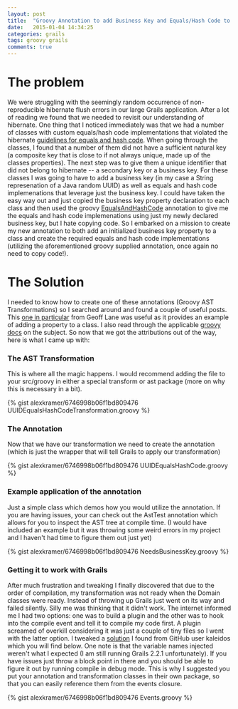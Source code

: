 ```yaml
---
layout: post
title:  "Groovy Annotation to add Business Key and Equals/Hash Code to Grails Domain Class"
date:   2015-01-04 14:34:25
categories: grails
tags: groovy grails
comments: true
---
```


# The problem
We were struggling with the seemingly random occurrence of non-reproducible hibernate flush errors in our large Grails application. After a lot of reading we found that we needed to revisit our understanding of hibernate. One thing that I noticed immediately was that we had a number of classes with custom equals/hash code implementations that violated the hibernate [guidelines for equals and hash code](https://developer.jboss.org/wiki/EqualsAndHashCode). When going through the classes, I found that a number of them did not have a sufficient natural key (a composite key that is close to if not always unique, made up of the classes properties). The next step was to give them a unique identifier that did not belong to hibernate -- a secondary key or a business key. For these classes I was going to have to add a business key (in my case a String represenation of a Java random UUID) as well as equals and hash code implemenations that leverage just the business key. I could have taken the easy way out and just copied the business key property declaration to each class and then used the groovy [EqualsAndHashCode](http://docs.groovy-lang.org/next/html/gapi/groovy/transform/EqualsAndHashCode.html) annotation to give me the equals and hash code implemenations using just my newly declared business key, but I hate copying code. So I embarked on a mission to create my new annotation to both add an initialized business key property to a class and create the required equals and hash code implementations (utilizing the aforementioned groovy supplied annotation, once again no need to copy code!).

# The Solution
I needed to know how to create one of these annotations (Groovy AST Transformations) so I searched around and found a couple of useful posts. This [one in particular](http://www.zorched.net/2011/11/09/using-groovy-ast-to-add-common-properties-to-grails-domain-classes/) from Geoff Lane was useful as it provides an example of adding a property to a class. I also read through the applicable [groovy docs](http://groovy-lang.org/metaprogramming.html#transforms-local) on the subject. So now that we got the attributions out of the way, here is what I came up with:

### The AST Transformation
This is where all the magic happens. I would recommend adding the file to your src/groovy in either a special transform or ast package (more on why this is necessary in a bit).

{% gist alexkramer/6746998b06f1bd809476 UUIDEqualsHashCodeTransformation.groovy %}

### The Annotation
Now that we have our transformation we need to create the annotation (which is just the wrapper that will tell Grails to apply our transformation)

{% gist alexkramer/6746998b06f1bd809476 UUIDEqualsHashCode.groovy %}

### Example application of the annotation

Just a simple class which demos how you would utilize the annotation. If you are having issues, your can check out the AstTest annotation which allows for you to inspect the AST tree at compile time. (I would have included an example but it was throwing some weird errors in my project and I haven't had time to figure them out just yet)

{% gist alexkramer/6746998b06f1bd809476 NeedsBusinessKey.groovy %}

### Getting it to work with Grails
After much frustration and tweaking I finally discovered that due to the order of compilation, my transformation was not ready when the Domain classes were ready. Instead of throwing up Grails just went on its way and failed silently. Silly me was thinking that it didn't work. The internet informed me I had two options: one was to build a plugin and the other was to hook into the compile event and tell it to compile my code first. A plugin screamed of overkill considering it was just a couple of tiny files so I went with the latter option. I tweaked a [solution](https://github.com/kaleidos/grails-postgresql-extensions/blob/grails-2.x/scripts/_Events.groovy) I found from GitHub user kaleidos which you will find below. One note is that the variable names injected weren't what I expected (I am still running Grails 2.2.1 unfortunately). If you have issues just throw a block point in there and you should be able to figure it out by running compile in debug mode. This is why I suggested you put your annotation and transformation classes in their own package, so that you can easily reference them from the events closure.

{% gist alexkramer/6746998b06f1bd809476 Events.groovy %}
